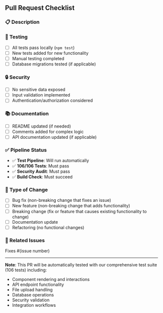 ## Pull Request Checklist

### 📋 Description

<!-- Briefly describe the changes in this PR -->

### 🧪 Testing

- [ ] All tests pass locally (`npm test`)
- [ ] New tests added for new functionality
- [ ] Manual testing completed
- [ ] Database migrations tested (if applicable)

### 🔒 Security

- [ ] No sensitive data exposed
- [ ] Input validation implemented
- [ ] Authentication/authorization considered

### 📚 Documentation

- [ ] README updated (if needed)
- [ ] Comments added for complex logic
- [ ] API documentation updated (if applicable)

### ✅ Pipeline Status

<!-- The CI/CD pipeline will automatically run when you create this PR -->

- ✅ **Test Pipeline**: Will run automatically
- ✅ **106/106 Tests**: Must pass
- ✅ **Security Audit**: Must pass
- ✅ **Build Check**: Must succeed

### 🎯 Type of Change

- [ ] Bug fix (non-breaking change that fixes an issue)
- [ ] New feature (non-breaking change that adds functionality)
- [ ] Breaking change (fix or feature that causes existing functionality to change)
- [ ] Documentation update
- [ ] Refactoring (no functional changes)

### 🔗 Related Issues

<!-- Link any related issues here -->

Fixes #(issue number)

---

**Note**: This PR will be automatically tested with our comprehensive test suite (106 tests) including:

- Component rendering and interactions
- API endpoint functionality
- File upload handling
- Database operations
- Security validation
- Integration workflows
